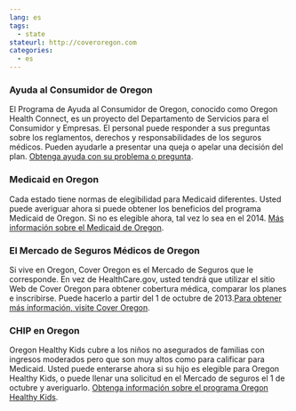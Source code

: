 ```yaml
--- 
lang: es 
tags: 
  - state
stateurl: http://coveroregon.com 
categories: 
  - es
--- 
```


### Ayuda al Consumidor de Oregon

El Programa de Ayuda al Consumidor de Oregon, conocido como Oregon Health Connect, es un proyecto del Departamento de Servicios para el Consumidor y Empresas. El personal puede responder a sus preguntas sobre los reglamentos, derechos y responsabilidades de los seguros médicos. Pueden ayudarle a presentar una queja o apelar una decisión del plan. [Obtenga ayuda con su problema o pregunta](http://www.oregonhealthconnect.org/). 

### Medicaid en Oregon

Cada estado tiene normas  de elegibilidad para Medicaid diferentes.  Usted puede averiguar ahora si puede obtener los beneficios del programa Medicaid de Oregon. Si no es elegible ahora, tal vez lo sea en el 2014. [Más información sobre el Medicaid de Oregon](http://www.oregon.gov/oha/healthplan/Pages/app_benefits/main.aspx). 

###  El Mercado de Seguros Médicos de Oregon

Si vive en Oregon, Cover Oregon es el Mercado de Seguros que le corresponde. En vez de HealthCare.gov, usted tendrá que utilizar el sitio Web de Cover Oregon para obtener cobertura médica, comparar los planes e inscribirse. Puede hacerlo a partir del 1 de octubre de 2013.[Para obtener más información, visite Cover Oregon](http://coveroregon.com). 

### CHIP en Oregon

Oregon Healthy Kids cubre a los niños no asegurados de familias con ingresos moderados pero que son muy altos como para calificar para Medicaid. Usted puede enterarse ahora si su hijo es elegible para Oregon Healthy Kids, o puede llenar una solicitud en el Mercado de seguros el 1 de octubre y averiguarlo. [Obtenga información sobre el programa Oregon Healthy Kids](http://www.oregon.gov/oha/healthplan/Pages/app_benefits/main.aspx).
